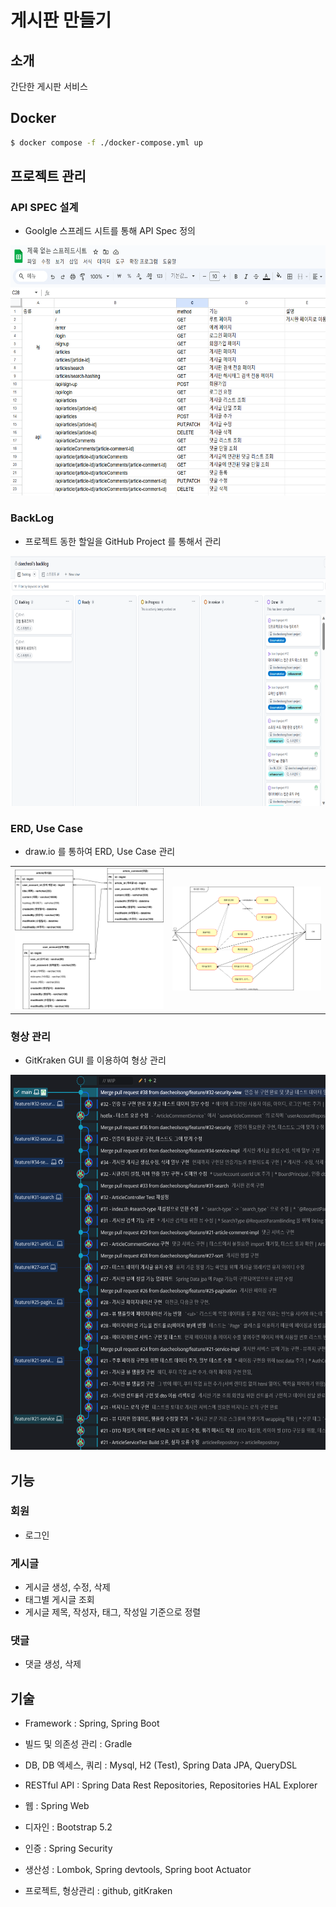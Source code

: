 # 게시판 만들기



## 소개

간단한 게시판 서비스


## Docker
```bash
$ docker compose -f ./docker-compose.yml up
```


## 프로젝트 관리

### API SPEC 설계

- Goolgle 스프레드 시트를 통해 API Spec 정의

<img src="./document/board-1.png" width="800px" height="400px">

### BackLog

- 프로젝트 동한 할일을 GitHub Project 를 통해서 관리

<img src="./document/board-2.png" width="800px" height="400px">

### ERD, Use Case

- draw.io 를 통하여 ERD, Use Case 관리

<table>
    <tr>
        <td>
            <img src="./document/board-project.svg" alt="이미지1_설명">
        </td>
        <td>
            <img src="./document/use-case.svg" alt="이미지2_설명">
        </td>
    </tr>
</table>

### 형상 관리
- GitKraken GUI 를 이용하여 형상 관리

<img src="./document/board-3.png" width="800px" height="600px">

## 기능

### 회원

- 로그인

### 게시글

- 게시글 생성, 수정, 삭제
- 태그별 게시글 조회
- 게시글 제목, 작성자, 태그, 작성일 기준으로 정렬

### 댓글

- 댓글 생성, 삭제



## 기술

- Framework : Spring, Spring Boot
- 빌드 및 의존성 관리 : Gradle
- DB, DB 엑세스, 쿼리 : Mysql, H2 (Test), Spring Data JPA, QueryDSL
- RESTful API  : Spring Data Rest Repositories, Repositories HAL Explorer

- 웹 : Spring Web
- 디자인 : Bootstrap 5.2
- 인증 : Spring Security
- 생산성 : Lombok, Spring devtools, Spring boot Actuator
- 프로젝트, 형상관리 : github, gitKraken
